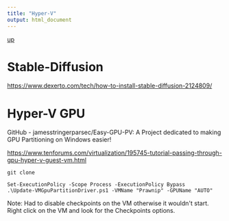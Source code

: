 ```yaml
---
title: "Hyper-V"
output: html_document
---
```

[up](https://mikewise2718.github.io/markdowndocs/)

# Stable-Diffusion


https://www.dexerto.com/tech/how-to-install-stable-diffusion-2124809/

# Hyper-V GPU

GitHub - jamesstringerparsec/Easy-GPU-PV: A Project dedicated to making GPU Partitioning on Windows easier!

https://www.tenforums.com/virtualization/195745-tutorial-passing-through-gpu-hyper-v-guest-vm.html


```
git clone 

Set-ExecutionPolicy -Scope Process -ExecutionPolicy Bypass
.\Update-VMGpuPartitionDriver.ps1 -VMName "Prawnip" -GPUName "AUTO"
```

Note: Had to disable checkpoints on the VM otherwise it wouldn't start. Right click on the VM and look for the Checkpoints options.